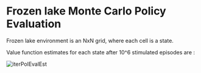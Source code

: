 ﻿# Frozen lake Monte Carlo Policy Evaluation

Frozen lake environment is an NxN grid, where each cell is a state.

Value function estimates for each state after 10^6 stimulated episodes are :
 
 ![iterPolEvalEst](https://github.com/abh1shank/frozen_lake_Monte_Carlo_Policy_Eval/assets/97939389/0cc9dd03-87d0-4328-a90d-08afd4fcaf79)


